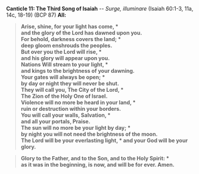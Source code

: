 **Canticle 11: The Third Song of Isaiah** -- _Surge, illuminare_ (Isaiah 60:1-3, 11a, 14c, 18-19) (BCP 87)
**All:**
> **Arise, shine, for your light has come, \*  
and the glory of the Lord has dawned upon you.  
For behold, darkness covers the land; \*  
deep gloom enshrouds the peoples.  
But over you the Lord will rise, \*  
and his glory will appear upon you.  
Nations Will stream to your light, \*  
and kings to the brightness of your dawning.  
Your gates will always be open; \*  
by day or night they will never be shut.  
They will call you, The City of the Lord, \*  
The Zion of the Holy One of Israel.  
Violence will no more be heard in your land, \*  
ruin or destruction within your borders.  
You will call your walls, Salvation, \*  
and all your portals, Praise.  
The sun will no more be your light by day; \*  
by night you will not need the brightness of the moon.  
The Lord will be your everlasting light, \* and your God will be your glory.**

> **Glory to the Father, and to the Son, and to the Holy Spirit: \*  
as it was in the beginning, is now, and will be for ever. Amen.**
